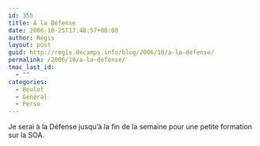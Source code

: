 ```yaml
---
id: 355
title: À la Défense
date: 2006-10-25T17:48:57+00:00
author: Régis
layout: post
guid: http://regis.decamps.info/blog/2006/10/a-la-defense/
permalink: /2006/10/a-la-defense/
tmac_last_id:
  - ""
categories:
  - Boulot
  - Général
  - Perso
---
```

Je serai à la Défense jusqu’à la fin de la semaine pour une petite formation sur la SOA.

